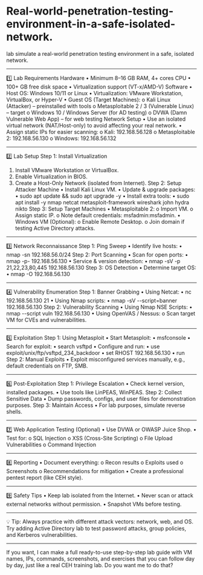 # Real-world-penetration-testing-environment-in-a-safe-isolated-network.

lab  simulate a real-world penetration testing environment in a safe, isolated network.
________________________________________
1️⃣ Lab Requirements
Hardware
•	Minimum 8–16 GB RAM, 4+ cores CPU
•	100+ GB free disk space
•	Virtualization support (VT-x/AMD-V)
Software
•	Host OS: Windows 10/11 or Linux
•	Virtualization: VMware Workstation, VirtualBox, or Hyper-V
•	Guest OS (Target Machines):
o	Kali Linux (Attacker) – preinstalled with tools
o	Metasploitable 2 / 3 (Vulnerable Linux) – target
o	Windows 10 / Windows Server (for AD testing)
o	DVWA (Damn Vulnerable Web App) – for web testing
Network Setup
•	Use an isolated virtual network (NAT/Host-only) to avoid affecting your real network.
•	Assign static IPs for easier scanning:
o	Kali: 192.168.56.128
o	Metasploitable 2: 192.168.56.130
o	Windows: 192.168.56.132
________________________________________
2️⃣ Lab Setup
Step 1: Install Virtualization
1.	Install VMware Workstation or VirtualBox.
2.	Enable Virtualization in BIOS.
3.	Create a Host-Only Network (isolated from Internet).
Step 2: Setup Attacker Machine
•	Install Kali Linux VM.
•	Update & upgrade packages:
•	sudo apt update && sudo apt upgrade -y
•	Install extra tools:
•	sudo apt install -y nmap netcat metasploit-framework wireshark john hydra nikto
Step 3: Setup Target Machines
•	Metasploitable 2:
o	Import VM.
o	Assign static IP.
o	Note default credentials: msfadmin:msfadmin.
•	Windows VM (Optional):
o	Enable Remote Desktop.
o	Join domain if testing Active Directory attacks.
________________________________________
3️⃣ Network Reconnaissance
Step 1: Ping Sweep
•	Identify live hosts:
•	nmap -sn 192.168.56.0/24
Step 2: Port Scanning
•	Scan for open ports:
•	nmap -p- 192.168.56.130
•	Service & version detection:
•	nmap -sV -p 21,22,23,80,445 192.168.56.130
Step 3: OS Detection
•	Determine target OS:
•	nmap -O 192.168.56.130
________________________________________
4️⃣ Vulnerability Enumeration
Step 1: Banner Grabbing
•	Using Netcat:
•	nc 192.168.56.130 21
•	Using Nmap scripts:
•	nmap -sV --script=banner 192.168.56.130
Step 2: Vulnerability Scanning
•	Using Nmap NSE Scripts:
•	nmap --script vuln 192.168.56.130
•	Using OpenVAS / Nessus:
o	Scan target VM for CVEs and vulnerabilities.
________________________________________
5️⃣ Exploitation
Step 1: Using Metasploit
•	Start Metasploit:
•	msfconsole
•	Search for exploit:
•	search vsftpd
•	Configure and run:
•	use exploit/unix/ftp/vsftpd_234_backdoor
•	set RHOST 192.168.56.130
•	run
Step 2: Manual Exploits
•	Exploit misconfigured services manually, e.g., default credentials on FTP, SMB.
________________________________________
6️⃣ Post-Exploitation
Step 1: Privilege Escalation
•	Check kernel version, installed packages.
•	Use tools like LinPEAS, WinPEAS.
Step 2: Collect Sensitive Data
•	Dump passwords, configs, and user files for demonstration purposes.
Step 3: Maintain Access
•	For lab purposes, simulate reverse shells.
________________________________________
7️⃣ Web Application Testing (Optional)
•	Use DVWA or OWASP Juice Shop.
•	Test for:
o	SQL Injection
o	XSS (Cross-Site Scripting)
o	File Upload Vulnerabilities
o	Command Injection
________________________________________
8️⃣ Reporting
•	Document everything:
o	Recon results
o	Exploits used
o	Screenshots
o	Recommendations for mitigation
•	Create a professional pentest report (like CEH style).
________________________________________
9️⃣ Safety Tips
•	Keep lab isolated from the Internet.
•	Never scan or attack external networks without permission.
•	Snapshot VMs before testing.
________________________________________
💡 Tip: Always practice with different attack vectors: network, web, and OS. Try adding Active Directory lab to test password attacks, group policies, and Kerberos vulnerabilities.
________________________________________
If you want, I can make a full ready-to-use step-by-step lab guide with VM names, IPs, commands, screenshots, and exercises that you can follow day by day, just like a real CEH training lab.
Do you want me to do that?


